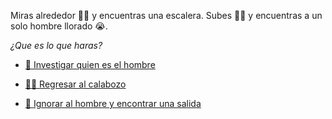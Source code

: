 Miras alrededor 🙆‍♂️ y encuentras una escalera. Subes 🧗‍♂️ y encuentras a un solo hombre llorado 😭.

_¿Que es lo que haras?_

- [🤔 Investigar quien es el hombre](1.md)

- [🏃‍♂️ Regresar al calabozo](../1/2.md)

- [🔎 Ignorar al hombre y encontrar una salida](2.md)
